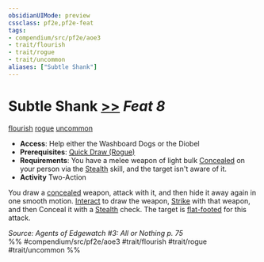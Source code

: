 ```yaml
---
obsidianUIMode: preview
cssclass: pf2e,pf2e-feat
tags:
- compendium/src/pf2e/aoe3
- trait/flourish
- trait/rogue
- trait/uncommon
aliases: ["Subtle Shank"]
---
```

# Subtle Shank  [>>](../../rules/core-rulebook/chapter-9-playing-the-game.md#Actions "Two-Action") *Feat 8*  
[flourish](../../rules/traits/flourish.md)  [rogue](../../rules/traits/rogue.md)  [uncommon](../../rules/traits/uncommon.md)  

- **Access**: Help either the Washboard Dogs or the Diobel
- **Prerequisites**: [Quick Draw (Rogue)](quick-draw-rogue.md)
- **Requirements**: You have a melee weapon of light bulk [Concealed](../../rules/conditions.md#Concealed) on your person via the [Stealth](../skills.md#Stealth) skill, and the target isn't aware of it.
- **Activity** Two-Action

You draw a [concealed](../../rules/conditions.md#Concealed) weapon, attack with it, and then hide it away again in one smooth motion. [Interact](../../rules/actions/interact.md) to draw the weapon, [Strike](../../rules/actions/strike.md) with that weapon, and then Conceal it with a [Stealth](../skills.md#Stealth) check. The target is [flat-footed](../../rules/conditions.md#Flat-footed) for this attack.

*Source: Agents of Edgewatch #3: All or Nothing p. 75*  
%% #compendium/src/pf2e/aoe3 #trait/flourish #trait/rogue #trait/uncommon %%